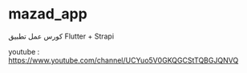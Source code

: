 # mazad_app

كورس عمل تطبيق Flutter + Strapi

youtube : https://www.youtube.com/channel/UCYuo5V0GKQGCStTQBGJQNVQ
